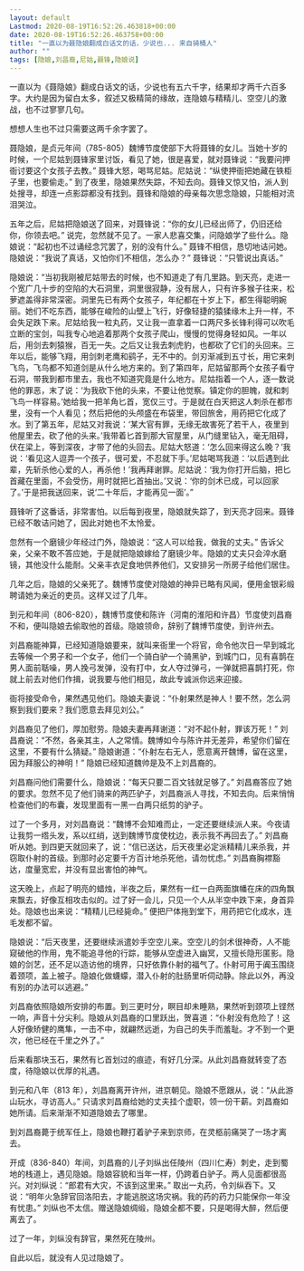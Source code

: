 ```yaml
---
layout: default
Lastmod: 2020-08-19T16:52:26.463818+00:00
date: 2020-08-19T16:52:26.463758+00:00
title: "一直以为聂隐娘翻成白话文的话，少说也... 来自骑桶人"
author: ""
tags: [隐娘,刘昌裔,尼姑,聂锋,隐娘说]
---
```


一直以为《聂隐娘》翻成白话文的话，少说也有五六千字，结果却才两千六百多字。大约是因为留白太多，叙述又极精简的缘故，连隐娘与精精儿、空空儿的激战，也不过寥寥几句。

想想人生也不过只需要这两千余字罢了。

聂隐娘，是贞元年间（785-805）魏博节度使部下大将聂锋的女儿。当她十岁的时候，一个尼姑到聂锋家里讨饭，看见了她，很是喜爱，就对聂锋说：“我要问押衙讨要这个女孩子去教。” 聂锋大怒，喝骂尼姑。尼姑说：“纵使押衙把她藏在铁柜子里，也要偷走。” 到了夜里，隐娘果然失踪，不知去向。聂锋又惊又怕，派人到处搜寻，却连一点影踪都没有找到。聂锋和隐娘的母亲每次思念隐娘，只能相对流泪哭泣。

五年之后，尼姑把隐娘送了回来，对聂锋说：“你的女儿已经出师了，仍旧还给你，你领去吧。” 说完，忽然就不见了。一家人悲喜交集，问隐娘学了些什么。隐娘说：“起初也不过诵经念咒罢了，别的没有什么。” 聂锋不相信，恳切地诘问她。隐娘说：“我说了真话，又怕你们不相信，怎么办？” 聂锋说：“只管说出真话。”

隐娘说：“当初我刚被尼姑带去的时候，也不知道走了有几里路。到天亮，走进一个宽广几十步的空陷的大石洞里，洞里很寂静，没有居人，只有许多猴子往来，松萝遮盖得非常深密。洞里先已有两个女孩子，年纪都在十岁上下，都生得聪明婉丽。她们不吃东西，能够在峻险的山壁上飞行，好像轻捷的猿猱缘木上升一样，不会失足跌下来。尼姑给我一粒丸药，又让我一直拿着一口两尺多长锋利得可以吹毛立断的宝剑，叫我专心地追着那两个女孩子爬山，慢慢的觉得身轻如风。一年以后，用剑去刺猿猴，百无一失。之后又让我去刺虎豹，也都砍了它们的头回来。三年以后，能够飞翔，用剑刺老鹰和鹞子，无不中的。剑刃渐减到五寸长，用它来刺飞鸟，飞鸟都不知道剑是从什么地方来的。到了第四年，尼姑留那两个女孩子看守石洞，带我到都市里去，我也不知道究竟是什么地方。尼姑指着一个人，逐一数说他的罪恶，末了说：‘为我砍下他的头来，不要让他觉察。镇定你的胆魄，就和刺飞鸟一样容易。’她给我一把羊角匕首，宽仅三寸。于是就在白天把这人刺杀在都市里，没有一个人看见；然后把他的头颅盛在布袋里，带回旅舍，用药把它化成了水。到了第五年，尼姑又对我说：‘某大官有罪，无缘无故害死了若干人，夜里到他屋里去，砍了他的头来。’我带着匕首到那大官屋里，从门缝里钻入，毫无阻碍，伏在梁上，等到深夜，才带了他的头回去。尼姑大怒道：‘怎么回来得这么晚？’我说：‘看见这人逗弄一个孩子，很可爱，不忍就下手。’尼姑喝骂我道：‘以后遇到此辈，先斩杀他心爱的人，再杀他！’我再拜谢罪。尼姑说：‘我为你打开后脑，把匕首藏在里面，不会受伤，用时就把匕首抽出。’又说：‘你的剑术已成，可以回家了。’于是把我送回来，说‘二十年后，才能再见一面’。”

聂锋听了这番话，非常害怕。以后每到夜里，隐娘就失踪了，到天亮才回来。聂锋已经不敢诘问她了，因此对她也不太怜爱。

忽然有一个磨镜少年经过门外，隐娘说：“这人可以给我，做我的丈夫。” 告诉父亲，父亲不敢不答应她，于是就把隐娘嫁给了磨镜少年。隐娘的丈夫只会淬水磨镜，其他没什么能耐。父亲丰衣足食地供养他们，又安排另一所房子给他们居住。

几年之后，隐娘的父亲死了。魏博节度使对隐娘的神异已略有风闻，便用金银彩缎聘请她为亲近的吏员。这样又过了几年。

到元和年间（806-820），魏博节度使和陈许（河南的淮阳和许昌）节度使刘昌裔不和，便叫隐娘去偷取他的首级。隐娘领命，辞别了魏博节度使，到许州去。

刘昌裔能神算，已经知道隐娘要来，就叫来衙里一个将官，命令他次日一早到城北去等候一个男子和一个女子，他们一个骑白驴一个骑黑驴，到城门口，见有喜鹊在男人面前聒噪，男人挽弓发弹，没有打中，女人夺过弹弓，一弹就把喜鹊打死，你就上前去对他们作揖，说我要与他们相见，故此专诚派你远来迎接。

衙将接受命令，果然遇见他们。隐娘夫妻说：“仆射果然是神人！要不然，怎么洞察到我们要来？我们愿意去拜见刘公。”

刘昌裔见了他们，厚加慰劳。隐娘夫妻再拜谢道：“对不起仆射，罪该万死！” 刘昌裔说：“不然，各亲其主，人之常情。魏博如今与陈许并无差异，希望你们留在这里，不要有什么猜疑。” 隐娘谢道：“仆射左右无人，愿意离开魏博，留在这里，因为拜服公的神明！” 隐娘已经知道魏帅是及不上刘昌裔的。

刘昌裔问他们需要什么，隐娘说：“每天只要二百文钱就足够了。” 刘昌裔答应了她的要求。忽然不见了他们骑来的两匹驴子，刘昌裔派人寻找，不知去向。后来悄悄检查他们的布囊，发现里面有一黑一白两只纸剪的驴子。

过了一个多月，对刘昌裔说：“魏博不会知难而止，一定还要继续派人来。今夜请让我剪一绺头发，系以红绡，送到魏博节度使枕边，表示我不再回去了。” 刘昌裔听从她。到四更天就回来了，说：“信已送达，后天夜里必定派精精儿来杀我，并窃取仆射的首级。到那时必定要千方百计地杀死他，请勿忧虑。” 刘昌裔胸襟豁达，度量宽宏，并没有显出害怕的神气。

这天晚上，点起了明亮的蜡烛，半夜之后，果然有一红一白两面旗幡在床的四角飘来飘去，好像互相攻击似的。过了好一会儿，只见一个人从半空中跌下来，身首异处。隐娘也出来说：“精精儿已经毙命。” 便把尸体拖到堂下，用药把它化成水，连毛发都不留。

隐娘说：“后天夜里，还要继续派遣妙手空空儿来。空空儿的剑术很神奇，人不能窥破他的作用，鬼不能追寻他的行踪，能够从空虚进入幽冥，又擅长隐形匿影。隐娘的剑艺，还不足以造访他的境界，只好依靠仆射的福气了。仆射可用于阗玉围绕着颈项，盖上被子。隐娘化做蠛蠓，潜入仆射的肚肠里听伺动静。除此以外，再没有别的办法可以逃避。”

刘昌裔依照隐娘所安排的布置。到三更时分，瞑目却未睡熟，果然听到颈项上铿然一响，声音十分尖利。隐娘从刘昌裔的口里跃出，贺喜道：“仆射没有危险了！这人好像矫健的鹰隼，一击不中，就翩然远逝，为自己的失手而羞耻。才不到一个更次，他已经在千里之外了。”

后来看那块玉石，果然有匕首划过的痕迹，有好几分深。从此刘昌裔就转变了态度，待隐娘以优厚的礼遇。

到元和八年（813 年），刘昌裔离开许州，进京朝见。隐娘不愿跟从，说：“从此游山玩水，寻访高人。” 只请求刘昌裔给她的丈夫挂个虚职，领一份干薪。刘昌裔如她所请。后来渐渐不知道隐娘去了哪里。

到刘昌裔薨于统军任上，隐娘也鞭打着驴子来到京师，在灵柩前痛哭了一场才离去。

开成（836-840）年间，刘昌裔的儿子刘纵出任陵州（四川仁寿）刺史，走到蜀地的栈道上，遇见隐娘。隐娘容貌和当年一样，仍跨着白驴子。两人见面都很高兴。对刘纵说：“郎君有大灾，不该到这里来。” 取出一丸药，令刘纵吞下。又说：“明年火急辞官回洛阳去，才能逃脱这场灾祸。我的药的药力只能保你一年没有忧患。” 刘纵也不太信。赠送隐娘绸缎，隐娘全都不要，只是喝得大醉，然后便离去了。

过了一年，刘纵没有辞官，果然死在陵州。

自此以后，就没有人见过隐娘了。

